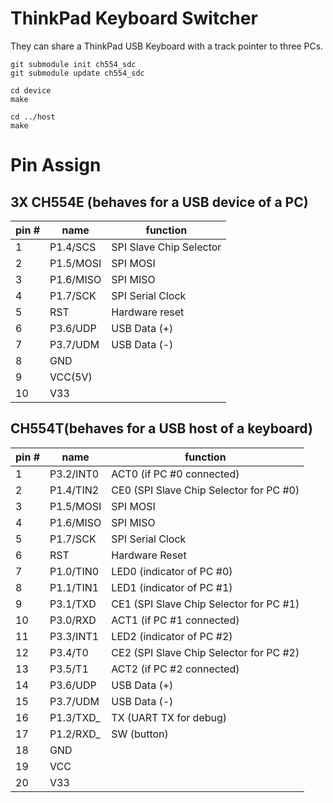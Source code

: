 # ThinkPad Keyboard Switcher

They can share a ThinkPad USB Keyboard with a track pointer to three PCs.

```
git submodule init ch554_sdc
git submodule update ch554_sdc

cd device  
make

cd ../host  
make
```

# Pin Assign
## 3X CH554E (behaves for a USB device of a PC)

| pin # | name | function | 
| --- | --- | --- |
| 1 | P1.4/SCS  | SPI Slave Chip Selector |
| 2 | P1.5/MOSI | SPI MOSI |
| 3 | P1.6/MISO | SPI MISO |
| 4 | P1.7/SCK  | SPI Serial Clock |
| 5 | RST       | Hardware reset |
| 6 | P3.6/UDP  | USB Data (+) |
| 7 | P3.7/UDM  | USB Data (-) |
| 8 | GND       | |
| 9 | VCC(5V)   | |
| 10 | V33      | |

## CH554T(behaves for a USB host of a keyboard)

| pin # | name | function |
| --- | --- | --- |
| 1 | P3.2/INT0 | ACT0 (if PC #0 connected) |
| 2 | P1.4/TIN2 | CE0 (SPI Slave Chip Selector for PC #0) |
| 3 | P1.5/MOSI | SPI MOSI |
| 4 | P1.6/MISO | SPI MISO |
| 5 | P1.7/SCK  | SPI Serial Clock |
| 6 | RST       | Hardware Reset |
| 7 | P1.0/TIN0 | LED0 (indicator of PC #0) |
| 8 | P1.1/TIN1 | LED1 (indicator of PC #1) |
| 9 | P3.1/TXD  | CE1 (SPI Slave Chip Selector for PC #1) |
| 10 | P3.0/RXD  | ACT1 (if PC #1 connected) |
| 11 | P3.3/INT1 | LED2 (indicator of PC #2) |
| 12 | P3.4/T0   | CE2 (SPI Slave Chip Selector for PC #2) |
| 13 | P3.5/T1   | ACT2 (if PC #2 connected) |
| 14 | P3.6/UDP  | USB Data (+) |
| 15 | P3.7/UDM  | USB Data (-) |
| 16 | P1.3/TXD_ | TX (UART TX for debug) |
| 17 | P1.2/RXD_ | SW (button) |
| 18 | GND       | |
| 19 | VCC       | |
| 20 | V33       | |
